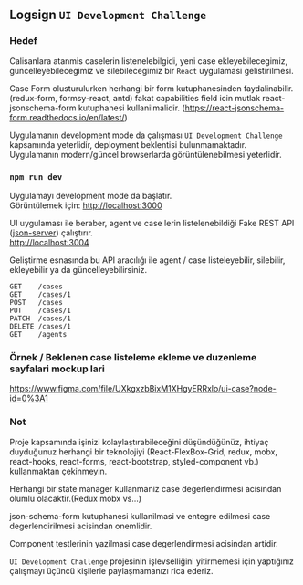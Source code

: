## Logsign `UI Development Challenge`

### Hedef

Calisanlara atanmis caselerin listenelebilgidi, yeni case ekleyebilecegimiz, guncelleyebilecegimiz ve silebilecegimiz  bir `React` uygulamasi gelistirilmesi.<br>

Case Form olusturulurken herhangi bir form kutuphanesinden faydalinabilir. (redux-form, formsy-react, antd) fakat capabilities field icin mutlak react-jsonschema-form kutuphanesi kullanilmalidir.
(https://react-jsonschema-form.readthedocs.io/en/latest/)


Uygulamanın development mode da çalışması `UI Development Challenge` kapsamında yeterlidir, deployment beklentisi bulunmamaktadır.<br>
Uygulamanın modern/güncel browserlarda görüntülenebilmesi yeterlidir.<br>

### `npm run dev`

Uygulamayı development mode da başlatır.<br>
Görüntülemek için: [http://localhost:3000](http://localhost:3000)

UI uygulaması ile beraber, agent ve case lerin listelenebildiği Fake REST API ([json-server](https://github.com/typicode/json-server)) çalıştırır. <br>
[http://localhost:3004](http://localhost:3004)

Geliştirme esnasında bu API aracılığı ile agent / case listeleyebilir, silebilir, ekleyebilir ya da güncelleyebilirsiniz.

```
GET    /cases
GET    /cases/1
POST   /cases
PUT    /cases/1
PATCH  /cases/1
DELETE /cases/1
GET    /agents
```

### Örnek / Beklenen case listeleme ekleme ve duzenleme sayfalari mockup lari

https://www.figma.com/file/UXkgxzbBixM1XHgyERRxlo/ui-case?node-id=0%3A1

### Not

Proje kapsamında işinizi kolaylaştırabileceğini düşündüğünüz, ihtiyaç duyduğunuz herhangi bir teknolojiyi (React-FlexBox-Grid, redux, mobx, react-hooks, react-forms, react-bootstrap, styled-component vb.) kullanmaktan çekinmeyin.

Herhangi bir state manager kullanmaniz case degerlendirmesi acisindan olumlu olacaktir.(Redux mobx vs...)

json-schema-form kutuphanesi kullanilmasi ve entegre edilmesi case degerlendirilmesi acisindan onemlidir.

Component testlerinin yazilmasi case degerlendirmesi acisindan artidir.
  

`UI Development Challenge` projesinin işlevselliğini yitirmemesi için yaptığınız çalışmayı üçüncü kişilerle paylaşmamanızı rica ederiz.
